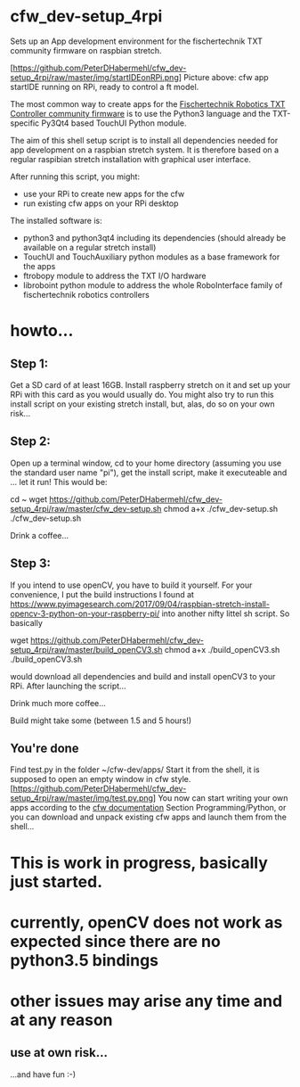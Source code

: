 # cfw_dev-setup_4rpi

Sets up an App development environment for the fischertechnik TXT community firmware on raspbian stretch.

[https://github.com/PeterDHabermehl/cfw_dev-setup_4rpi/raw/master/img/startIDEonRPi.png]
Picture above: cfw app startIDE running on RPi, ready to control a ft model.

The most common way to create apps for the [Fischertechnik Robotics TXT Controller community firmware](http://cfw.ftcommunity.de/) is to use the Python3 language and the TXT-specific Py3Qt4 based TouchUI Python module.

The aim of this shell setup script is to install all dependencies needed for app development on a raspbian stretch system. It is therefore based on a regular raspibian stretch installation with graphical user interface.

After running this script, you might:
- use your RPi to create new apps for the cfw
- run existing cfw apps on your RPi desktop

The installed software is:

- python3 and python3qt4 including its dependencies (should already be available on a regular stretch install)
- TouchUI and TouchAuxiliary python modules as a base framework for the apps
- ftrobopy module to address the TXT I/O hardware
- libroboint python module to address the whole RoboInterface family of fischertechnik robotics controllers

# howto...
## Step 1:
Get a SD card of at least 16GB. Install raspberry stretch on it and set up your RPi with this card as you would usually do. You might also try to run this install script on your existing stretch install, but, alas, do so on your own risk...

## Step 2:
Open up a terminal window, cd to your home directory (assuming you use the standard user name "pi"), get the install script, make it executeable and ... let it run!
This would be:

 cd ~
 wget https://github.com/PeterDHabermehl/cfw_dev-setup_4rpi/raw/master/cfw_dev-setup.sh
 chmod a+x ./cfw_dev-setup.sh
 ./cfw_dev-setup.sh

Drink a coffee...

## Step 3:
If you intend to use openCV, you have to build it yourself. For your convenience, I put the build instructions I found at
https://www.pyimagesearch.com/2017/09/04/raspbian-stretch-install-opencv-3-python-on-your-raspberry-pi/
into another nifty littel sh script. So basically

 wget https://github.com/PeterDHabermehl/cfw_dev-setup_4rpi/raw/master/build_openCV3.sh
 chmod a+x ./build_openCV3.sh
 ./build_openCV3.sh

would download all dependencies and build and install openCV3 to your RPi. After launching the script...

Drink much more coffee...

Build might take some (between 1.5 and 5 hours!)

## You're done
Find test.py in the folder ~/cfw-dev/apps/ 
Start it from the shell, it is supposed to open an empty window in cfw style.
[https://github.com/PeterDHabermehl/cfw_dev-setup_4rpi/raw/master/img/test.py.png]
You now can start writing your own apps according to the [cfw documentation](http://cfw.ftcommunity.de/) Section Programming/Python, or you can download and unpack existing cfw apps and launch them from the shell...


# This is work in progress, basically just started.
# currently, openCV does not work as expected since there are no python3.5 bindings
# other issues may arise any time and at any reason

## use at own risk...
...and have fun :-)
